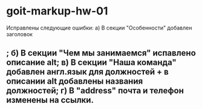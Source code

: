 # goit-markup-hw-01
Исправлены следующие ошибки:
а) В секции "Особенности" добавлен заголовок <h2>;
б) В секции "Чем мы занимаемся" испавлено описание alt;
в) В секции "Наша команда" добавлен англ.язык для должностей + в описании alt добавлены названия должностей;
г) В "address" почта и телефон изменены на ссылки.
